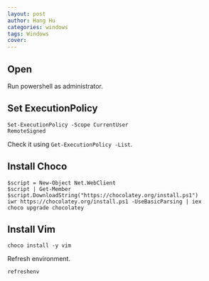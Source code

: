 ```yaml
---
layout: post
author: Hang Hu
categories: windows
tags: Windows 
cover: 
---
```


## Open

Run powershell as administrator.

## Set ExecutionPolicy

```
Set-ExecutionPolicy -Scope CurrentUser
RemoteSigned
```


Check it using `Get-ExecutionPolicy -List`.



## Install Choco


```
$script = New-Object Net.WebClient
$script | Get-Member
$script.DownloadString("https://chocolatey.org/install.ps1")
iwr https://chocolatey.org/install.ps1 -UseBasicParsing | iex
choco upgrade chocolatey
```


## Install Vim


```
choco install -y vim
```


Refresh environment.


```
refreshenv
```

